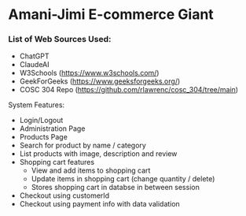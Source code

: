 # Amani-Jimi E-commerce Giant

### List of Web Sources Used:
- ChatGPT
- ClaudeAI
- W3Schools (https://www.w3schools.com/)
- GeekForGeeks (https://www.geeksforgeeks.org/)
- COSC 304 Repo (https://github.com/rlawrenc/cosc_304/tree/main)

System Features:
- Login/Logout
- Administration Page
- Products Page
- Search for product by name / category
- List products with image, description and review
- Shopping cart features
    - View and add items to shopping cart
    - Update items in shopping cart (change quantity / delete)
    - Stores shopping cart in databse in between session
- Checkout using customerId
- Checkout using payment info with data validation


